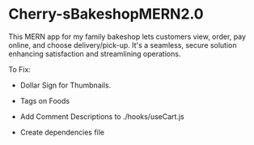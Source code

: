 # Cherry-sBakeshopMERN2.0
This MERN app for my family bakeshop lets customers view, order, pay online, and choose delivery/pick-up. It's a seamless, secure solution enhancing satisfaction and streamlining operations.


To Fix: 
- Dollar Sign for Thumbnails. 
- Tags on Foods
- Add Comment Descriptions to ./hooks/useCart.js

- Create dependencies file